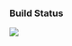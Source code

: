 ### Build Status
[![](https://jitpack.io/v/Metelyoff/ecommerce-common-persistance.svg)](https://jitpack.io/#Metelyoff/ecommerce-common-persistance)

